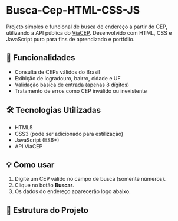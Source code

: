 # Busca-Cep-HTML-CSS-JS

Projeto simples e funcional de busca de endereço a partir do CEP, utilizando a API pública do [ViaCEP](https://viacep.com.br/). Desenvolvido com HTML, CSS e JavaScript puro para fins de aprendizado e portfólio.

## 🚀 Funcionalidades

- Consulta de CEPs válidos do Brasil
- Exibição de logradouro, bairro, cidade e UF
- Validação básica de entrada (apenas 8 dígitos)
- Tratamento de erros como CEP inválido ou inexistente

## 🛠 Tecnologias Utilizadas

- HTML5
- CSS3 (pode ser adicionado para estilização)
- JavaScript (ES6+)
- API ViaCEP

## 💡 Como usar

1. Digite um CEP válido no campo de busca (somente números).
2. Clique no botão **Buscar**.
3. Os dados do endereço aparecerão logo abaixo.

## 📁 Estrutura do Projeto
